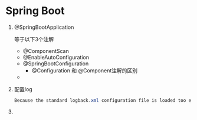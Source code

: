 # Spring Boot

1. @SpringBootApplication

   等于以下3个注解

   * @ComponentScan
   * @EnableAutoConfiguration
   * @SpringBootConfiguration
     * @Configuration 和 @Component注解的区别
   * 

2. 配置log

   ```java
   Because the standard logback.xml configuration file is loaded too early, you cannot use extensions in it. You need to either use logback-spring.xml or define a logging.config property.
   ```

3. 
